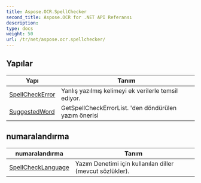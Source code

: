 ```yaml
---
title: Aspose.OCR.SpellChecker
second_title: Aspose.OCR for .NET API Referansı
description: 
type: docs
weight: 50
url: /tr/net/aspose.ocr.spellchecker/
---
```



## Yapılar

| Yapı | Tanım |
| --- | --- |
| [SpellCheckError](./spellcheckerror/) | Yanlış yazılmış kelimeyi ek verilerle temsil ediyor. |
| [SuggestedWord](./suggestedword/) | GetSpellCheckErrorList. 'den döndürülen yazım önerisi |
## numaralandırma

| numaralandırma | Tanım |
| --- | --- |
| [SpellCheckLanguage](./spellchecklanguage/) | Yazım Denetimi için kullanılan diller (mevcut sözlükler). |


